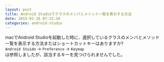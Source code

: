 ```yaml
---
layout: post
title: Android Studioでクラスのメンバとメソッド一覧を表示する方法
date: 2015-02-26 07:32:34
categories: android-studio
---
```

<!-- {% raw %} -->
<p>macでAndroid Studioを起動した時に、選択しているクラスのメンバとメソッド一覧を表示する方法またはショートカットキーはありますか?<br>
<code>Android Stuido</code> -> <code>Preference</code> -> <code>Keymap</code><br>
は参照しましたが、該当するキーを見つけられませんでした。</p>
<!-- {% endraw %} -->
